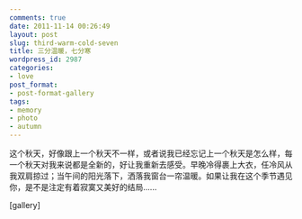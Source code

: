 ```yaml
---
comments: true
date: 2011-11-14 00:26:49
layout: post
slug: third-warm-cold-seven
title: 三分温暖，七分寒
wordpress_id: 2987
categories:
- love
post_format:
- post-format-gallery
tags:
- memory
- photo
- autumn
---
```


这个秋天，好像跟上一个秋天不一样，或者说我已经忘记上一个秋天是怎么样，每一个秋天对我来说都是全新的，好让我重新去感受。早晚冷得裹上大衣，任冷风从我双肩掠过；当午间的阳光落下，洒落我窗台一帘温暖。如果让我在这个季节遇见你，是不是注定有着寂寞又美好的结局......



[gallery]
